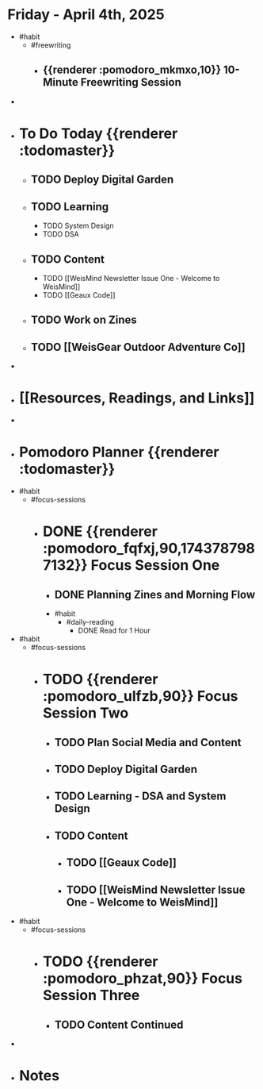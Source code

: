 # Friday - April 4th, 2025
- #habit
	- #freewriting
		- ## {{renderer :pomodoro_mkmxo,10}} 10-Minute Freewriting Session
-
- # To Do Today {{renderer :todomaster}}
	- ## TODO Deploy Digital Garden
	- ## TODO Learning
		- TODO System Design
		- TODO DSA
	- ## TODO Content
		- TODO [[WeisMind Newsletter Issue One - Welcome to WeisMind]]
		- TODO [[Geaux Code]]
	- ## TODO Work on Zines
	- ## TODO [[WeisGear Outdoor Adventure Co]]
-
- # [[Resources, Readings, and Links]]
-
- # Pomodoro Planner {{renderer :todomaster}}
- #habit
	- #focus-sessions
		- # DONE {{renderer :pomodoro_fqfxj,90,1743787987132}} Focus Session One
			- ## DONE Planning Zines and Morning Flow
			- #habit
				- #daily-reading
					- DONE Read for 1 Hour
- #habit
	- #focus-sessions
		- # TODO {{renderer :pomodoro_ulfzb,90}} Focus Session Two
			- ## TODO Plan Social Media and Content
			- ## TODO Deploy Digital Garden
			- ## TODO Learning - DSA and System Design
			- ## TODO Content
				- ## TODO [[Geaux Code]]
				- ## TODO [[WeisMind Newsletter Issue One - Welcome to WeisMind]]
- #habit
	- #focus-sessions
		- # TODO {{renderer :pomodoro_phzat,90}} Focus Session Three
			- ## TODO Content Continued
-
- # Notes